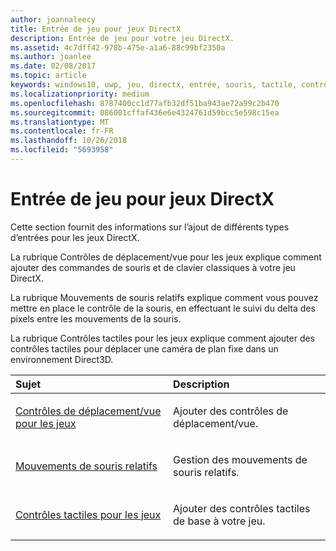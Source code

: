 ```yaml
---
author: joannaleecy
title: Entrée de jeu pour jeux DirectX
description: Entrée de jeu pour votre jeu DirectX.
ms.assetid: 4c7dff42-978b-475e-a1a6-88c99bf2350a
ms.author: joanlee
ms.date: 02/08/2017
ms.topic: article
keywords: windows10, uwp, jeu, directx, entrée, souris, tactile, contrôle
ms.localizationpriority: medium
ms.openlocfilehash: 8787400cc1d77afb32df51ba943ae72a99c2b470
ms.sourcegitcommit: 086001cffaf436e6e4324761d59bcc5e598c15ea
ms.translationtype: MT
ms.contentlocale: fr-FR
ms.lasthandoff: 10/26/2018
ms.locfileid: "5693958"
---
```

# <a name="game-input-for-directx-games"></a>Entrée de jeu pour jeux DirectX

Cette section fournit des informations sur l’ajout de différents types d’entrées pour les jeux DirectX.

La rubrique Contrôles de déplacement/vue pour les jeux explique comment ajouter des commandes de souris et de clavier classiques à votre jeu DirectX.

La rubrique Mouvements de souris relatifs explique comment vous pouvez mettre en place le contrôle de la souris, en effectuant le suivi du delta des pixels entre les mouvements de la souris.

La rubrique Contrôles tactiles pour les jeux explique comment ajouter des contrôles tactiles pour déplacer une caméra de plan fixe dans un environnement Direct3D.

<table>
<colgroup>
<col width="50%" />
<col width="50%" />
</colgroup>
<thead>
<tr class="header">
<th align="left">Sujet</th>
<th align="left">Description</th>
</tr>
</thead>
<tbody>
<tr class="odd">
<td align="left"><p><a href="tutorial--adding-move-look-controls-to-your-directx-game.md">Contrôles de déplacement/vue pour les jeux</a></p></td>
<td align="left"><p>Ajouter des contrôles de déplacement/vue.</p></td>
</tr>
<tr class="even">
<td align="left"><p><a href="relative-mouse-movement.md">Mouvements de souris relatifs</a></p></td>
<td align="left"><p>Gestion des mouvements de souris relatifs.</p></td>
</tr>
<tr class="odd">
<td align="left"><p><a href="tutorial--adding-touch-controls-to-your-directx-game.md">Contrôles tactiles pour les jeux</a></p></td>
<td align="left"><p>Ajouter des contrôles tactiles de base à votre jeu.</p></td>
</tr>
</tbody>
</table>